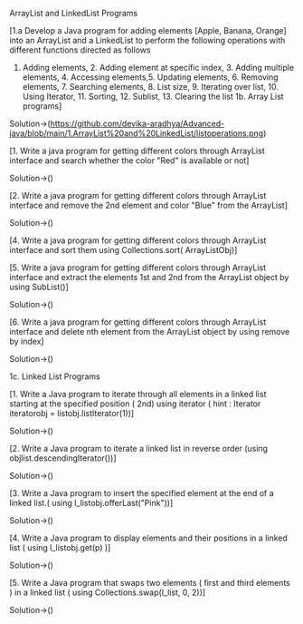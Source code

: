 ArrayList and LinkedList Programs

[1.a Develop a Java program for adding elements [Apple, Banana, Orange] into an ArrayList
and a LinkedList to perform the following operations with different functions directed as
follows
1. Adding elements, 2. Adding element at specific index, 3. Adding multiple elements, 4.
Accessing elements,5. Updating elements, 6. Removing elements, 7. Searching elements, 8. List
size, 9. Iterating over list, 10. Using Iterator, 11. Sorting, 12. Sublist, 13. Clearing the list
1b. Array List programs]

Solution->(https://github.com/devika-aradhya/Advanced-java/blob/main/1.ArrayList%20and%20LinkedList/listoperations.png)



[1. Write a java program for getting different colors through ArrayList interface and search whether
the color "Red" is available or not]


Solution->()



[2. Write a java program for getting different colors through ArrayList interface and remove the
2nd element and color "Blue" from the ArrayList]


Solution->()


[4. Write a java program for getting different colors through ArrayList interface and sort them
using Collections.sort( ArrayListObj)]



[5. Write a java program for getting different colors through ArrayList interface and extract the
elements 1st and 2nd from the ArrayList object by using SubList()]

Solution->()


[6. Write a java program for getting different colors through ArrayList interface and delete nth
element from the ArrayList object by using remove by index]

Solution->()

1c. Linked List Programs

[1. Write a Java program to iterate through all elements in a linked list starting at the
specified position ( 2nd) using iterator ( hint : Iterator iteratorobj = listobj.listIterator(1))]

Solution->()


[2. Write a Java program to iterate a linked list in reverse order (using
objlist.descendingIterator())]

Solution->()


[3. Write a Java program to insert the specified element at the end of a linked list.( using
l_listobj.offerLast("Pink"))]

Solution->()


[4. Write a Java program to display elements and their positions in a linked list ( using
l_listobj.get(p) )]

Solution->()


[5. Write a Java program that swaps two elements ( first and third elements ) in a linked list ( using
Collections.swap(l_list, 0, 2))]

Solution->()
